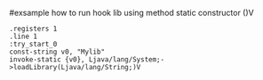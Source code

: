 #exsample how to run hook lib using
method static constructor <clinit>()V

    .registers 1
    .line 1
    :try_start_0
    const-string v0, "Mylib"
    invoke-static {v0}, Ljava/lang/System;->loadLibrary(Ljava/lang/String;)V
